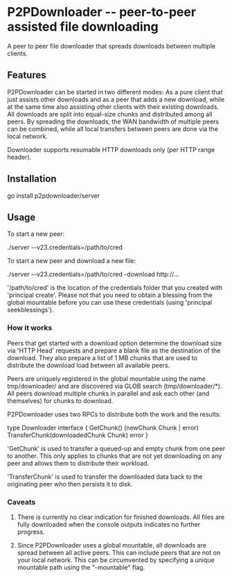 # P2PDownloader -- peer-to-peer assisted file downloading

A peer to peer file downloader that spreads downloads between multiple clients.

## Features

P2PDownloader can be started in two different modes: As a pure client that just assists other
downloads and as a peer that adds a new download, while at the same time also assisting other 
clients with their existing downloads.
All downloads are split into equal-size chunks and distributed among all peers. By spreading
the downloads, the WAN bandwidth of multiple peers can be combined, while all local transfers
between peers are done via the local network.

Downloader supports resumable HTTP downloads only (per HTTP range header).

## Installation

go install p2pdownloader/server

## Usage

To start a new peer:

./server --v23.credentials=/path/to/cred

To start a new peer and download a new file:

./server --v23.credentials=/path/to/cred -download http://...

'/path/to/cred' is the location of the credentials folder that you created with 'principal create'. 
Please not that you need to obtain a blessing from the global mountable before you can use these 
credentials (using 'principal seekblessings'). 

### How it works

Peers that get started with a download option determine the download size via 'HTTP Head' requests
and prepare a blank file as the destination of the download. They also prepare a list of 1 MB chunks
that are used to distribute the download load between all available peers.

Peers are uniquely registered in the global mountable using the name tmp/downloader/<UUID> and are
discovered via GLOB search (tmp/downloader/*). All peers download multiple chunks in parallel and
ask each other (and themselves) for chunks to download.

P2PDownloader uses two RPCs to distribute both the work and the results:

type Downloader interface {
  GetChunk() (newChunk Chunk | error)
  TransferChunk(downloadedChunk Chunk) error
}

'GetChunk' is used to transfer a queued-up and empty chunk from one peer to another. This only 
applies to chunks that are not yet downloading on any peer and allows them to distribute their
workload.

'TransferChunk' is used to transfer the downloaded data back to the originating peer who then 
persists it to disk.

### Caveats

1) There is currently no clear indication for finished downloads. All files are fully downloaded
   when the console outputs indicates no further progress.
   
2) Since P2PDownloader uses a global mountable, all downloads are spread between all active peers.
   This can include peers that are not on your local network. This can be circumvented by 
   specifying a unique mountable path using the "-mountable" flag.

